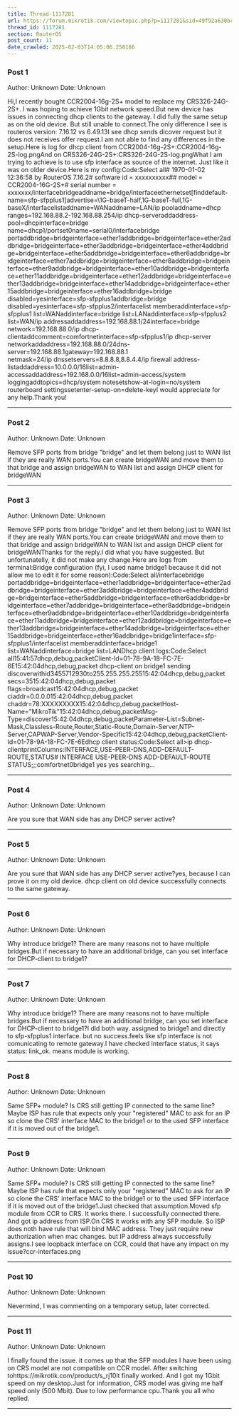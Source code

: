 ```yaml
---
title: Thread-1117281
url: https://forum.mikrotik.com/viewtopic.php?p=1117281&sid=49f92a630bc7970d8ca50523be880e8f#p1117281
thread_id: 1117281
section: RouterOS
post_count: 11
date_crawled: 2025-02-03T14:05:06.258186
---
```


### Post 1
Author: Unknown
Date: Unknown

Hi,I recently bought CCR2004-16g-2S+ model to replace my CRS326-24G-2S+. I was hoping to achieve 1Gbit network speed.But new device has issues in connecting dhcp clients to the gateway. I did fully the same setup as on the old device. But still unable to connect.The only difference I see is routeros version: 7.16.12 vs 6.49.13I see dhcp sends dicover request but it does not receives offer request.I am not able to find any differences in the setup.Here is log for dhcp client from CCR2004-16g-2S+:CCR2004-16g-2S-log.pngAnd on CRS326-24G-2S+:CRS326-24G-2S-log.pngWhat I am trying to achieve is to use sfp interface as source of the internet. Just like it was on older device.Here is my config:Code:Select all# 1970-01-02 12:36:58 by RouterOS 7.16.2# software id = xxxxxxxxxx## model = CCR2004-16G-2S+# serial number = xxxxxxx/interfacebridgeaddname=bridge/interfaceethernetset[finddefault-name=sfp-sfpplus1]advertise=\1G-baseT-half,1G-baseT-full,1G-baseX/interfacelistaddname=WANaddname=LAN/ip pooladdname=dhcp ranges=192.168.88.2-192.168.88.254/ip dhcp-serveraddaddress-pool=dhcpinterface=bridge name=dhcp1/portset0name=serial0/interfacebridge portaddbridge=bridgeinterface=ether1addbridge=bridgeinterface=ether2addbridge=bridgeinterface=ether3addbridge=bridgeinterface=ether4addbridge=bridgeinterface=ether5addbridge=bridgeinterface=ether6addbridge=bridgeinterface=ether7addbridge=bridgeinterface=ether8addbridge=bridgeinterface=ether9addbridge=bridgeinterface=ether10addbridge=bridgeinterface=ether11addbridge=bridgeinterface=ether12addbridge=bridgeinterface=ether13addbridge=bridgeinterface=ether14addbridge=bridgeinterface=ether15addbridge=bridgeinterface=ether16addbridge=bridge disabled=yesinterface=sfp-sfpplus1addbridge=bridge disabled=yesinterface=sfp-sfpplus2/interfacelist memberaddinterface=sfp-sfpplus1 list=WANaddinterface=bridge list=LANaddinterface=sfp-sfpplus2 list=WAN/ip addressaddaddress=192.168.88.1/24interface=bridge network=192.168.88.0/ip dhcp-clientaddcomment=comfortnetinterface=sfp-sfpplus1/ip dhcp-server networkaddaddress=192.168.88.0/24dns-server=192.168.88.1gateway=192.168.88.1\
    netmask=24/ip dnssetservers=8.8.8.8,8.8.4.4/ip firewall address-listaddaddress=10.0.0.0/16list=admin-accessaddaddress=192.168.0.0/16list=admin-access/system loggingaddtopics=dhcp/system notesetshow-at-login=no/system routerboard settingssetenter-setup-on=delete-keyI would appreciate for any help.Thank you!

---
### Post 2
Author: Unknown
Date: Unknown

Remove SFP ports from bridge "bridge" and let them belong just to WAN list if they are really WAN ports.You can create bridgeWAN and move them to that bridge and assign bridgeWAN to WAN list and assign DHCP client for bridgeWAN

---
### Post 3
Author: Unknown
Date: Unknown

Remove SFP ports from bridge "bridge" and let them belong just to WAN list if they are really WAN ports.You can create bridgeWAN and move them to that bridge and assign bridgeWAN to WAN list and assign DHCP client for bridgeWANThanks for the reply.I did what you have suggested. But unfortunatelly, it did not make any change.Here are logs from terminal:Bridge configuration (fyi, I used name bridge1 because it did not allow me to edit it for some reason):Code:Select all/interfacebridge portaddbridge=bridgeinterface=ether1addbridge=bridgeinterface=ether2addbridge=bridgeinterface=ether3addbridge=bridgeinterface=ether4addbridge=bridgeinterface=ether5addbridge=bridgeinterface=ether6addbridge=bridgeinterface=ether7addbridge=bridgeinterface=ether8addbridge=bridgeinterface=ether9addbridge=bridgeinterface=ether10addbridge=bridgeinterface=ether11addbridge=bridgeinterface=ether12addbridge=bridgeinterface=ether13addbridge=bridgeinterface=ether14addbridge=bridgeinterface=ether15addbridge=bridgeinterface=ether16addbridge=bridge1interface=sfp-sfpplus1/interfacelist memberaddinterface=bridge1 list=WANaddinterface=bridge list=LANDhcp client logs:Code:Select all15:41:57dhcp,debug,packetClient-Id=01-78-9A-18-FC-7E-6E15:42:04dhcp,debug,packet dhcp-client on bridge1 sending discoverwithid3455712930to255.255.255.25515:42:04dhcp,debug,packet     secs=3515:42:04dhcp,debug,packet     flags=broadcast15:42:04dhcp,debug,packet     ciaddr=0.0.0.015:42:04dhcp,debug,packet     chaddr=78:XXXXXXXXX15:42:04dhcp,debug,packetHost-Name="MikroTik"15:42:04dhcp,debug,packetMsg-Type=discover15:42:04dhcp,debug,packetParameter-List=Subnet-Mask,Classless-Route,Router,Static-Route,Domain-Server,NTP-Server,CAPWAP-Server,Vendor-Specific15:42:04dhcp,debug,packetClient-Id=01-78-9A-18-FC-7E-6Edhcp client status:Code:Select all>ip dhcp-clientprintColumns:INTERFACE,USE-PEER-DNS,ADD-DEFAULT-ROUTE,STATUS# INTERFACE  USE-PEER-DNS  ADD-DEFAULT-ROUTE  STATUS;;;comfortnet0bridge1    yes           yes                searching...

---
### Post 4
Author: Unknown
Date: Unknown

Are you sure that WAN side has any DHCP server active?

---
### Post 5
Author: Unknown
Date: Unknown

Are you sure that WAN side has any DHCP server active?yes, because I can prove it on my old device. dhcp client on old device successfully connects to the same gateway.

---
### Post 6
Author: Unknown
Date: Unknown

Why introduce bridge1? There are many reasons not to have multiple bridges.But if necessary to have an additional bridge, can you set interface for DHCP-client to bridge1?

---
### Post 7
Author: Unknown
Date: Unknown

Why introduce bridge1? There are many reasons not to have multiple bridges.But if necessary to have an additional bridge, can you set interface for DHCP-client to bridge1?I did both way. assigned to bridge1 and directly to sfp-sfpplus1 interface. but no success.feels like sfp interface is not comunicating to remote gateway.I have checked interface status, it says status: link_ok. means module is working.

---
### Post 8
Author: Unknown
Date: Unknown

Same SFP+ module? Is CRS still getting IP connected to the same line? Maybe ISP has rule that expects only your "registered" MAC to ask for an IP so clone the CRS' interface MAC to the bridge1 or to the used SFP interface if it is moved out of the bridge1.

---
### Post 9
Author: Unknown
Date: Unknown

Same SFP+ module? Is CRS still getting IP connected to the same line? Maybe ISP has rule that expects only your "registered" MAC to ask for an IP so clone the CRS' interface MAC to the bridge1 or to the used SFP interface if it is moved out of the bridge1.Just checked that assumption.Moved sfp module from CCR to CRS. It works there. I successfully connected there. And got ip address from ISP.On CRS it works with any SFP module. So ISP does noth have rule that will bind MAC address. They just require new authorization when mac changes. but IP address always successfully assigns.I see loopback interface on CCR, could that have any impact on my issue?ccr-interfaces.png

---
### Post 10
Author: Unknown
Date: Unknown

Nevermind, I was commenting on a temporary setup, later corrected.

---
### Post 11
Author: Unknown
Date: Unknown

I finally found the issue. it comes up that the SFP modules I have been using on CRS model are not compatible on CCR model. After switching tohttps://mikrotik.com/product/s_rj10it finally worked. And I got my 1Gbit speed on my desktop.Just for information, CRS model was giving me half speed only (500 Mbit). Due to low performance cpu.Thank you all who replied.

---
